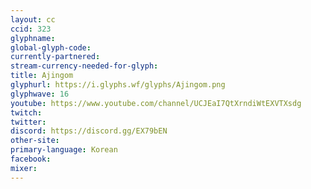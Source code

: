 ```yaml
---
layout: cc
ccid: 323
glyphname: 
global-glyph-code: 
currently-partnered: 
stream-currency-needed-for-glyph: 
title: Ajingom
glyphurl: https://i.glyphs.wf/glyphs/Ajingom.png
glyphwave: 16
youtube: https://www.youtube.com/channel/UCJEaI7QtXrndiWtEXVTXsdg
twitch: 
twitter: 
discord: https://discord.gg/EX79bEN
other-site: 
primary-language: Korean
facebook: 
mixer: 
---
```


